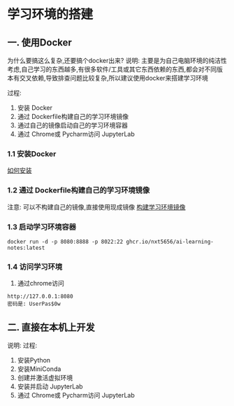 # 学习环境的搭建

## 一. 使用Docker
为什么要搞这么复杂,还要搞个docker出来?
说明: 主要是为自己电脑环境的纯洁性考虑,自己学习的东西越多,有很多软件/工具或其它东西依赖的东西,都会对不同版本有交叉依赖,导致排查问题比较复杂,所以建议使用docker来搭建学习环境

过程:
1. 安装 Docker
2. 通过 Dockerfile构建自己的学习环境镜像
3. 通过自己的镜像启动自己的学习环境容器
4. 通过 Chrome或 Pycharm访问 JupyterLab

### 1.1 安装Docker
[如何安装](.安装Docker.md)
### 1.2 通过 Dockerfile构建自己的学习环境镜像
注意: 可以不构建自己的镜像,直接使用现成镜像
[构建学习环境镜像](.构建学习环境镜像.md)
### 1.3 启动学习环境容器

```shell
docker run -d -p 8080:8888 -p 8022:22 ghcr.io/nxt5656/ai-learning-notes:latest
```
### 1.4 访问学习环境
1. 通过chrome访问
```shell
http://127.0.0.1:8080
密码是: UserPas$0w
```

## 二. 直接在本机上开发
说明:
过程:
1. 安装Python
2. 安装MiniConda
3. 创建并激活虚拟环境
4. 安装并启动 JupyterLab
5. 通过 Chrome或 Pycharm访问 JupyterLab

